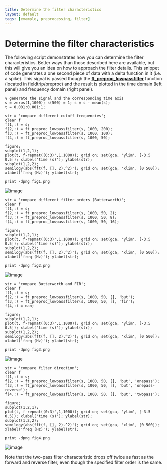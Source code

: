```yaml
---
title: Determine the filter characteristics
layout: default
tags: [example, preprocessing, filter]
---
```


# Determine the filter characteristics

The following script demonstrates how you can determine the filter characteristics. Better ways than those described here are available, but this will give you an idea on how to approach the filter details. This snippet of code generates a one second piece of data with a delta function in it (i.e. a spike). This signal is passed though the **[ft_preproc_lowpassfilter](/reference/ft_preproc_lowpassfilter)** function (located in fieldtrip/preproc) and the result is plotted in the time domain (left panel) and frequency domain (right panel).

	
	% generate the signal and the corresponding time axis
	s = zeros(1,1000); s(500) = 1; s = s - mean(s);
	t = 0.001:0.001:1;
	
	str = 'compare different cutoff frequencies';
	clear f
	f(1,:) = s;
	f(2,:) = ft_preproc_lowpassfilter(s, 1000, 200);
	f(3,:) = ft_preproc_lowpassfilter(s, 1000, 100);
	f(4,:) = ft_preproc_lowpassfilter(s, 1000, 50);
	
	figure; 
	subplot(1,2,1); 
	plot(t, f-repmat((0:3)',1,1000)); grid on; set(gca, 'ylim', [-3.5 0.5]); xlabel('time (s)'); ylabel(str);
	subplot(1,2,2); 
	semilogy(abs(fft(f, [], 2).^2)'); grid on; set(gca, 'xlim', [0 500]); xlabel('freq (Hz)'); ylabel(str);
	
	print -dpng fig1.png

![image](/media/example/filter/fig1.png@600)

	
	str = 'compare different filter orders (Butterworth)';
	clear f
	f(1,:) = s;
	f(2,:) = ft_preproc_lowpassfilter(s, 1000, 50, 2);
	f(3,:) = ft_preproc_lowpassfilter(s, 1000, 50, 8);
	f(4,:) = ft_preproc_lowpassfilter(s, 1000, 50, 16);
	
	figure; 
	subplot(1,2,1); 
	plot(t, f-repmat((0:3)',1,1000)); grid on; set(gca, 'ylim', [-3.5 0.5]); xlabel('time (s)'); ylabel(str);
	subplot(1,2,2); 
	semilogy(abs(fft(f, [], 2).^2)'); grid on; set(gca, 'xlim', [0 500]); xlabel('freq (Hz)'); ylabel(str);
	
	print -dpng fig2.png

![image](/media/example/filter/fig2.png@600)

	
	str = 'compare Butterworth and FIR';
	clear f
	f(1,:) = s;
	f(2,:) = ft_preproc_lowpassfilter(s, 1000, 50, [], 'but');
	f(3,:) = ft_preproc_lowpassfilter(s, 1000, 50, [], 'fir');
	f(4,:) = nan;
	
	figure; 
	subplot(1,2,1); 
	plot(t, f-repmat((0:3)',1,1000)); grid on; set(gca, 'ylim', [-3.5 0.5]); xlabel('time (s)'); ylabel(str);
	subplot(1,2,2); 
	semilogy(abs(fft(f, [], 2).^2)'); grid on; set(gca, 'xlim', [0 500]); xlabel('freq (Hz)'); ylabel(str);
	
	print -dpng fig3.png

![image](/media/example/filter/fig3.png@600)

	
	str = 'compare filter direction';
	clear f
	f(1,:) = s;
	f(2,:) = ft_preproc_lowpassfilter(s, 1000, 50, [], 'but', 'onepass');
	f(3,:) = ft_preproc_lowpassfilter(s, 1000, 50, [], 'but', 'onepass-reverse');
	f(4,:) = ft_preproc_lowpassfilter(s, 1000, 50, [], 'but', 'twopass');
	
	figure; 
	subplot(1,2,1); 
	plot(t, f-repmat((0:3)',1,1000)); grid on; set(gca, 'ylim', [-3.5 0.5]); xlabel('time (s)'); ylabel(str);
	subplot(1,2,2); 
	semilogy(abs(fft(f, [], 2).^2)'); grid on; set(gca, 'xlim', [0 500]); xlabel('freq (Hz)'); ylabel(str);
	
	print -dpng fig4.png

![image](/media/example/filter/fig4.png@600)

Note that the two-pass filter characteristic drops off twice as fast as the forward and reverse filter, even though the specified filter order is the same. 


